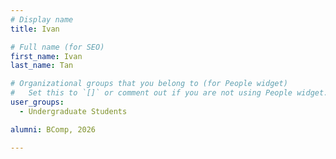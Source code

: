 ```yaml
---
# Display name
title: Ivan

# Full name (for SEO)
first_name: Ivan
last_name: Tan

# Organizational groups that you belong to (for People widget)
#   Set this to `[]` or comment out if you are not using People widget.
user_groups:
  - Undergraduate Students

alumni: BComp, 2026

---
```

